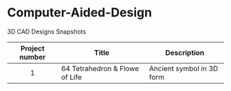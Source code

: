 # Computer-Aided-Design
3D CAD Designs Snapshots

| Project number | Title | Description |
| :-----------: | ----------- |----------- |
| 1 | 64 Tetrahedron & Flowe of Life | Ancient symbol in 3D form |
